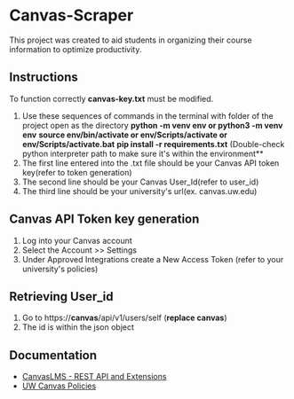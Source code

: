# Canvas-Scraper
This project was created to aid students in organizing their course information to optimize productivity.

## Instructions
To function correctly **canvas-key.txt** must be modified.
1. Use these sequences of commands in the terminal with folder of the project open as the directory
   **python -m venv env or python3 -m venv env**
   **source env/bin/activate or env/Scripts/activate or env/Scripts/activate.bat**
   **pip install -r requirements.txt**
(Double-check python interpreter path to make sure it's within the environment**
3. The first line entered into the .txt file should be your Canvas API token key(refer to token generation)
4. The second line should be your Canvas User_Id(refer to user_id)
5. The third line should be your university's url(ex. canvas.uw.edu)

## Canvas API Token key generation
1. Log into your Canvas account
2. Select the Account >> Settings
3. Under Approved Integrations create a New Access Token (refer to your university's policies)

## Retrieving User_id
1. Go to https://**canvas**/api/v1/users/self (**replace canvas**)
2. The id is within the json object

## Documentation
- [CanvasLMS - REST API and Extensions](https://canvas.instructure.com/doc/api/index.html)
- [UW Canvas Policies](https://itconnect.uw.edu/tools-services-support/teaching-learning/canvas/canvas-policies/)

